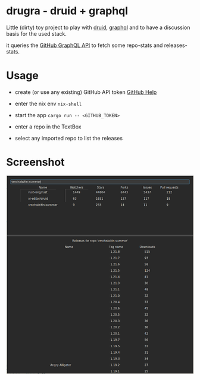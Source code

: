 # drugra - druid + graphql

Little (dirty) toy project to play with [druid](https://github.com/xi-editor/druid),
[graphql](https://graphql.org/) and to have a discussion basis for the used stack.


it queries the [GitHub GraphQL API](https://developer.github.com/v4/) to fetch some
repo-stats and releases-stats.

# Usage

  * create (or use any existing) GitHub API token
    [GitHub Help](https://help.github.com/en/github/authenticating-to-github/creating-a-personal-access-token-for-the-command-line)

  * enter the nix env `nix-shell`

  * start the app `cargo run -- <GITHUB_TOKEN>`

  * enter a repo in the TextBox

  * select any imported repo to list the releases

# Screenshot

![drugra](./screenshot.png)
